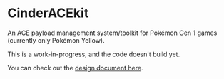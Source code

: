 # CinderACEkit

An ACE payload management system/toolkit for Pokémon Gen 1 games (currently only Pokémon Yellow).

This is a work-in-progress, and the code doesn't build yet.

You can check out the [design document here](/CinderACEkit_design_document.md).
